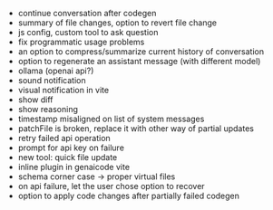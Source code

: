 - continue conversation after codegen
- summary of file changes, option to revert file change
- js config, custom tool to ask question
- fix programmatic usage problems
- an option to compress/summarize current history of conversation
- option to regenerate an assistant message (with different model)
- ollama (openai api?)
- sound notification
- visual notification in vite
- show diff
- show reasoning
- timestamp misaligned on list of system messages
- patchFile is broken, replace it with other way of partial updates
- retry failed api operation
- prompt for api key on failure
- new tool: quick file update
- inline plugin in genaicode vite
- schema corner case -> proper virtual files
- on api failure, let the user chose option to recover
- option to apply code changes after partially failed codegen
